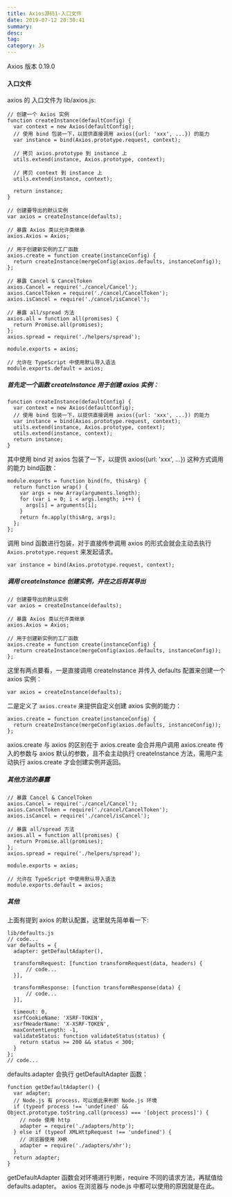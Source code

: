 ```yaml
---
title: Axios源码1-入口文件
date: 2019-07-12 20:30:41
summary: 
desc: 
tag: 
category: Js
---
```

Axios 版本 0.19.0

#### 入口文件
axios 的 入口文件为 lib/axios.js:
```
// 创建一个 Axios 实例
function createInstance(defaultConfig) {
  var context = new Axios(defaultConfig);
  // 使用 bind 包装一下，以提供直接调用 axios({url: 'xxx', ...}) 的能力
  var instance = bind(Axios.prototype.request, context);

  // 拷贝 axios.prototype 到 instance 上
  utils.extend(instance, Axios.prototype, context);

  // 拷贝 context 到 instance 上
  utils.extend(instance, context);

  return instance;
}

// 创建要导出的默认实例
var axios = createInstance(defaults);

// 暴露 Axios 类以允许类继承
axios.Axios = Axios;

// 用于创建新实例的工厂函数
axios.create = function create(instanceConfig) {
  return createInstance(mergeConfig(axios.defaults, instanceConfig));
};

// 暴露 Cancel & CancelToken
axios.Cancel = require('./cancel/Cancel');
axios.CancelToken = require('./cancel/CancelToken');
axios.isCancel = require('./cancel/isCancel');

// 暴露 all/spread 方法
axios.all = function all(promises) {
  return Promise.all(promises);
};
axios.spread = require('./helpers/spread');

module.exports = axios;

// 允许在 TypeScript 中使用默认导入语法
module.exports.default = axios;

```

##### 首先定一个函数 createInstance 用于创建 axios 实例：
```
function createInstance(defaultConfig) {
  var context = new Axios(defaultConfig);
  // 使用 bind 包装一下，以提供直接调用 axios({url: 'xxx', ...}) 的能力
  var instance = bind(Axios.prototype.request, context);
  utils.extend(instance, Axios.prototype, context);
  utils.extend(instance, context);
  return instance;
}
```
其中使用 bind 对 axios 包装了一下，以提供 axios({url: 'xxx', ...}) 这种方式调用的能力
bind函数：
```
module.exports = function bind(fn, thisArg) {
  return function wrap() {
    var args = new Array(arguments.length);
    for (var i = 0; i < args.length; i++) {
      args[i] = arguments[i];
    }
    return fn.apply(thisArg, args);
  };
};

```
调用 bind 函数进行包装，对于直接传参调用 axios 的形式会就会主动去执行 `Axios.prototype.request` 来发起请求。
```
var instance = bind(Axios.prototype.request, context);
```

##### 调用 createInstance 创建实例，并在之后将其导出
```
// 创建要导出的默认实例
var axios = createInstance(defaults);

// 暴露 Axios 类以允许类继承
axios.Axios = Axios;

// 用于创建新实例的工厂函数
axios.create = function create(instanceConfig) {
  return createInstance(mergeConfig(axios.defaults, instanceConfig));
};
```
这里有两点要看，一是直接调用 createInstance 并传入 defaults 配置来创建一个 axios 实例：
```
var axios = createInstance(defaults);
```

二是定义了 `axios.create` 来提供自定义创建 axios 实例的能力：
```
axios.create = function create(instanceConfig) {
  return createInstance(mergeConfig(axios.defaults, instanceConfig));
};
```
axios.create 与 axios 的区别在于 axios.create 会合并用户调用 axios.create 传入的参数与 axios 默认的参数，且不会主动执行 createInstance 方法，需用户主动执行 axios.create 才会创建实例并返回。

##### 其他方法的暴露
```
// 暴露 Cancel & CancelToken
axios.Cancel = require('./cancel/Cancel');
axios.CancelToken = require('./cancel/CancelToken');
axios.isCancel = require('./cancel/isCancel');

// 暴露 all/spread 方法
axios.all = function all(promises) {
  return Promise.all(promises);
};
axios.spread = require('./helpers/spread');

module.exports = axios;

// 允许在 TypeScript 中使用默认导入语法
module.exports.default = axios;
```

##### 其他
上面有提到 axios 的默认配置，这里就先简单看一下:
```
lib/defaults.js
// code...
var defaults = {
  adapter: getDefaultAdapter(),

  transformRequest: [function transformRequest(data, headers) {
      // code...
  }],

  transformResponse: [function transformResponse(data) {
      // code...
  }],

  timeout: 0,
  xsrfCookieName: 'XSRF-TOKEN',
  xsrfHeaderName: 'X-XSRF-TOKEN',
  maxContentLength: -1,
  validateStatus: function validateStatus(status) {
    return status >= 200 && status < 300;
  }
};
// code...
```
defaults.adapter 会执行 getDefaultAdapter 函数：
```
function getDefaultAdapter() {
  var adapter;
  // Node.js 有 process，可以依此来判断 Node.js 环境
  if (typeof process !== 'undefined' && Object.prototype.toString.call(process) === '[object process]') {
    // node 使用 http
    adapter = require('./adapters/http');
  } else if (typeof XMLHttpRequest !== 'undefined') {
    // 浏览器使用 XHR
    adapter = require('./adapters/xhr');
  }
  return adapter;
}
```
getDefaultAdapter 函数会对环境进行判断，require 不同的请求方法，再赋值给 defaults.adapter。
axios 在浏览器与 node.js 中都可以使用的原因就是在此。